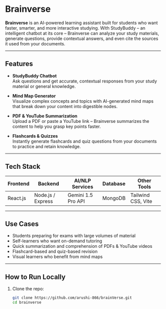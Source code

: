 
# Brainverse

**Brainverse** is an AI-powered learning assistant built for students who want faster, smarter, and more interactive studying. With StudyBuddy – an intelligent chatbot at its core – Brainverse can analyze your study materials, generate questions, provide contextual answers, and even cite the sources it used from your documents.

---

##  Features

- **StudyBuddy Chatbot**  
  Ask questions and get accurate, contextual responses from your study material or general knowledge.

- **Mind Map Generator**  
  Visualize complex concepts and topics with AI-generated mind maps that break down your content into digestible nodes.

- **PDF & YouTube Summarization**  
  Upload a PDF or paste a YouTube link – Brainverse summarizes the content to help you grasp key points faster.

- **Flashcards & Quizzes**  
  Instantly generate flashcards and quiz questions from your documents to practice and retain knowledge.

---

##  Tech Stack

| Frontend     | Backend        | AI/NLP Services    | Database     | Other Tools         |
|--------------|----------------|--------------------|--------------|---------------------|
| React.js     | Node.js / Express | Gemini 1.5 Pro API | MongoDB      | Tailwind CSS, Vite  |

---

##  Use Cases

- Students preparing for exams with large volumes of material
- Self-learners who want on-demand tutoring
- Quick summarization and comprehension of PDFs & YouTube videos
- Flashcard-based and quiz-based revision
- Visual learners who benefit from mind maps

---

##  How to Run Locally

1. Clone the repo:
   ```bash
   git clone https://github.com/arushi-866/brainVerse.git
   cd brainverse
